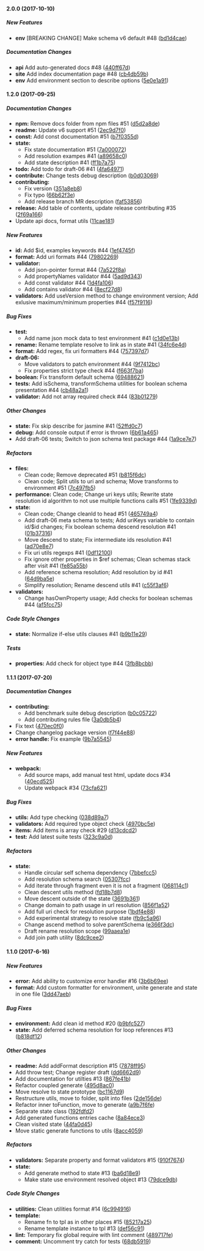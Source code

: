 #### 2.0.0 (2017-10-10)

##### New Features

* **env** [BREAKING CHANGE] Make schema v6 default #48 ([bd1d4cae](https://github.com/korzio/djv/commit/bd1d4cae9d275c188536d37d721236745c4a1dc2))

##### Documentation Changes

* **api** Add auto-generated docs #48 ([440ff67d](https://github.com/korzio/djv/commit/440ff67d84aad429ab5a334aed384f59c5a96aa7))
* **site** Add index documentation page #48 ([cb4db59b](https://github.com/korzio/djv/commit/cb4db59b1db66f5107a834b236ad461e04e3e6cb))
* **env** Add environment section to describe options ([5e0e1a91](https://github.com/korzio/djv/commit/5e0e1a91e1eead2942032545e220e44f24c87dfd))

#### 1.2.0 (2017-09-25)

##### Documentation Changes

* **npm:** Remove docs folder from npm files #51 ([d5d2a8de](https://github.com/korzio/djv/commit/d5d2a8decd75db3351734ba25175b98533ca2d75))
* **readme:** Update v6 support #51 ([2ec9d7f0](https://github.com/korzio/djv/commit/2ec9d7f0abe53edb5b0e0c2d23b0747dd1cafbca))
* **const:** Add const documentation #51 ([b7f0355d](https://github.com/korzio/djv/commit/b7f0355d61e048d88ee485007d006f47831de0c9))
* **state:**
  * Fix state documentation #51 ([7a000072](https://github.com/korzio/djv/commit/7a000072b038bf6ffa3a4d0c98252c739fecd7c3))
  * Add resolution exampes #41 ([a89658c0](https://github.com/korzio/djv/commit/a89658c07dfb65848920425404e278b5c099eaa7))
  * Add state description #41 ([ff1b7a75](https://github.com/korzio/djv/commit/ff1b7a75392e807098c29d0a719b99cdb1f596d6))
* **todo:** Add todo for draft-06 #41 ([4fa64971](https://github.com/korzio/djv/commit/4fa64971c550fa558fda3031c93bd62ef061a7aa))
* **contribute:** Change tests debug description ([b0d03069](https://github.com/korzio/djv/commit/b0d03069c24c462cee82c8c6b5c78baeb4cc4f41))
* **contributing:**
  * Fix version ([351a8eb8](https://github.com/korzio/djv/commit/351a8eb88648b2939ecc7e6a87c9c6ce1f762f1d))
  * Fix typo ([66b62f3e](https://github.com/korzio/djv/commit/66b62f3eab75768403eae9682bb49ebf859f99eb))
  * Add release branch MR description ([faf53856](https://github.com/korzio/djv/commit/faf538564894a47d386e621b7de8a21602020052))
* **release:** Add table of contents, update release contributing #35 ([2f69a166](https://github.com/korzio/djv/commit/2f69a1660c3d882bc783e42dbd8ea45e7173d824))
* Update api docs, format utils ([11cae181](https://github.com/korzio/djv/commit/11cae1815de6f786abc24a71616eb50e18b2beaf))

##### New Features

* **id:** Add $id, examples keywords #44 ([1ef4745f](https://github.com/korzio/djv/commit/1ef4745f1658857c6c132264b8319fdaa73ccbcc))
* **format:** Add uri formats #44 ([79802269](https://github.com/korzio/djv/commit/79802269650e530228f2719497ddda165acfba81))
* **validator:**
  * Add json-pointer format #44 ([7a522f8a](https://github.com/korzio/djv/commit/7a522f8a9da29504190140329d12faf0aa29d4c5))
  * Add propertyNames validator #44 ([5ad9d343](https://github.com/korzio/djv/commit/5ad9d343575558be0e6a69bd2420b958e1d4dc00))
  * Add const validator #44 ([1d4fa106](https://github.com/korzio/djv/commit/1d4fa10656d4bb7caffd2fd9b598ecfccf1d71eb))
  * Add contains validator #44 ([8ecf27d8](https://github.com/korzio/djv/commit/8ecf27d81621b7638e6199c75c1ab623f47561ec))
* **validators:** Add useVersion method to change environment version; Add exlusive maximum/minimum properties #44 ([f57f9116](https://github.com/korzio/djv/commit/f57f9116204ad0f9f4126a81e6ead89bbce25f58))

##### Bug Fixes

* **test:**
  * Add name json mock data to test environment #41 ([c1d0e13b](https://github.com/korzio/djv/commit/c1d0e13bb50ccab189e88b7f6d6e2568c47a3770))
* **rename:** Rename template resolve to link as in state #41 ([34fc6e4d](https://github.com/korzio/djv/commit/34fc6e4d3f378a82378244a354817cd9ec4a6e3e))
* **format:** Add regex, fix uri formatters #44 ([757397d7](https://github.com/korzio/djv/commit/757397d7fb1a698a92953596804cf37d28b325d1))
* **draft-06:**
  * Move validators to patch environment #44 ([9f7412bc](https://github.com/korzio/djv/commit/9f7412bc3ed8148d119b729cf30b6f8d4c7fbb82))
  * Fix properties strict type check #44 ([f663f7ba](https://github.com/korzio/djv/commit/f663f7ba6285ed04575050ac9d27eb4509420c01))
* **boolean:** Fix transform default schema ([69488621](https://github.com/korzio/djv/commit/694886218a5f1330d5c49671d88932b645185b95))
* **tests:** Add isSchema, transformSchema utilities for boolean schema presentation #44 ([cb48a2a1](https://github.com/korzio/djv/commit/cb48a2a1da27a7a9c1c373a412b2c0624b8f8f7d))
* **validator:** Add not array required check #44 ([83b01279](https://github.com/korzio/djv/commit/83b01279824698d783aedc8c39b0b434c404f22b))

##### Other Changes

* **state:** Fix skip describe for jasmine #41 ([52ffd0c7](https://github.com/korzio/djv/commit/52ffd0c7f500bf793dfd26df6b46a6551b7ef328))
* **debug:** Add console output if error is thrown ([6b61a465](https://github.com/korzio/djv/commit/6b61a4657668fbee616acf1a7092cfc4a9c53a4c))
* Add draft-06 tests; Switch to json schema test package #44 ([1a9ce7e7](https://github.com/korzio/djv/commit/1a9ce7e77b200fb475735997928edc378e9caf19))

##### Refactors

* **files:**
  * Clean code; Remove deprecated #51 ([b815f6dc](https://github.com/korzio/djv/commit/b815f6dcafa1b40f13895b1ffb3d348dff4ed2b4))
  * Clean code; Split utils to uri and schema; Move transforms to environment #51 ([7c497fb5](https://github.com/korzio/djv/commit/7c497fb50613680afec2b011a1a46012c0c7b247))
* **performance:** Clean code; Change uri keys utils; Rewrite state resolution id algorithm to not use multiple functions calls #51 ([1fe9339d](https://github.com/korzio/djv/commit/1fe9339d4fefdcbaf75b54e3df53c9c1b5a08f06))
* **state:**
  * Clean code; Change cleanId to head #51 ([465749a4](https://github.com/korzio/djv/commit/465749a4c48bab74d34158b15abaacdd44ffdb17))
  * Add draft-06 meta schema to tests; Add uriKeys variable to contain id/$id changes; Fix boolean schema descend resolution #41 ([01b37316](https://github.com/korzio/djv/commit/01b37316529752a1fe982f3028bf9065b5a5fbc1))
  * Move descend to state; Fix intermediate ids resolution #41 ([ad70e8e7](https://github.com/korzio/djv/commit/ad70e8e775a6834034a1e17a6052eeb9c3b2b47b))
  * Fix uri utils regexps #41 ([0df12100](https://github.com/korzio/djv/commit/0df121002385e679a9dfe339f7c2ce66a5e2d86c))
  * Fix ignore other properties in $ref schemas; Clean schemas stack after visit #41 ([fe85a55b](https://github.com/korzio/djv/commit/fe85a55b49b8acb6a9013f452a6cb4554a03dd07))
  * Add reference schema resolution; Add resolution by id #41 ([64d9ba5e](https://github.com/korzio/djv/commit/64d9ba5e1dacc4b61c2e561290564bbb372c6635))
  * Simplify resolution; Rename descend utils  #41 ([c55f3af6](https://github.com/korzio/djv/commit/c55f3af6cc96e11909c28648164e105e450866c5))
* **validators:**
  * Change hasOwnProperty usage; Add checks for boolean schemas #44 ([af5fcc75](https://github.com/korzio/djv/commit/af5fcc755788215b9c6f26f09a3aee7ae72c760d))

##### Code Style Changes

* **state:** Normalize if-else utils clauses #41 ([b9b11e29](https://github.com/korzio/djv/commit/b9b11e2996607ffe566f33ecd5ab4409bec9f280))

##### Tests

* **properties:** Add check for object type #44 ([3fb8bcbb](https://github.com/korzio/djv/commit/3fb8bcbb56b8915bef2e492524eb1bc8387d75aa))

#### 1.1.1 (2017-07-20)

##### Documentation Changes

* **contributing:**
  * Add benchmark suite debug description ([b0c05722](https://github.com/korzio/djv/commit/b0c05722c39477fc80fd95c189c6129ccc937c4e))
  * Add contributing rules file ([3a0db5b4](https://github.com/korzio/djv/commit/3a0db5b4b2f4b04f27a20f479eaee043069daf15))
* Fix text ([470ec0f0](https://github.com/korzio/djv/commit/470ec0f0f3ba5a3b0b31f8ca7b32bbd80baf0742))
* Change changelog package version ([f7f44e88](https://github.com/korzio/djv/commit/f7f44e8807cfe2b029e98961841edcdb3dae9c99))
* **error handle:** Fix example ([9b7a5545](https://github.com/korzio/djv/commit/9b7a554547e3cd1148f43c35d99ce3e1114a5983))

##### New Features

* **webpack:**
  * Add source maps, add manual test html, update docs #34 ([40ecd525](https://github.com/korzio/djv/commit/40ecd525e6f45d8a07282e424272e52de5826d8a))
  * Update webpack #34 ([73cfa621](https://github.com/korzio/djv/commit/73cfa621a8378fd61f5b74680e01522632f2d7fb))

##### Bug Fixes

* **utils:** Add type checking ([038d89a7](https://github.com/korzio/djv/commit/038d89a796ccbdac335fff6d143222da2a7db3ec))
* **validators:** Add required type object check ([4970bc5e](https://github.com/korzio/djv/commit/4970bc5ed1cf438db2dfae644ac62de682e14fbd))
* **items:** Add items is array check #29 ([d13cdcd2](https://github.com/korzio/djv/commit/d13cdcd27df4f59556dceb34a1ea5bfce5477475))
* **test:** Add latest suite tests ([323c9a0d](https://github.com/korzio/djv/commit/323c9a0ddb87ca748e473cc6d790494831290519))

##### Refactors

* **state:**
  * Handle circular self schema dependency ([7bbefcc5](https://github.com/korzio/djv/commit/7bbefcc56e9ef79468a937db91cb18a07fed1620))
  * Add resolution schema search ([05307fcc](https://github.com/korzio/djv/commit/05307fcc0458adfb16af87ad6df20102c0658bb9))
  * Add iterate through fragment even it is not a fragment ([068114c1](https://github.com/korzio/djv/commit/068114c19ca124cc63afca646c482345b34ced21))
  * Clean descent utils method ([fd18b7d8](https://github.com/korzio/djv/commit/fd18b7d8f7ccda0cb1084d27674cd7b0939dd581))
  * Move descent outside of the state ([3691b361](https://github.com/korzio/djv/commit/3691b36161dad7ab2a0945db324f660a0b3e0b7f))
  * Change domain to path usage in  url resolution ([856f1a52](https://github.com/korzio/djv/commit/856f1a52fe9162da45ac277ab7dfb72a38c34949))
  * Add full uri check for resolution purpose ([1bdf4e88](https://github.com/korzio/djv/commit/1bdf4e88f979c9885351dea5c7c3e61b1a510626))
  * Add experimental strategy to resolve state ([fb9c5a96](https://github.com/korzio/djv/commit/fb9c5a9608e705c93a4ae910e618aaacd429a6ea))
  * Change ascend method to solve parentSchema ([e366f3dc](https://github.com/korzio/djv/commit/e366f3dc8e29493cfd61038247fe4938adfbd813))
  * Draft rename resolution scope ([99aaea1e](https://github.com/korzio/djv/commit/99aaea1e22fff1c1fd59b9f5a9c2b9f1e82b0772))
  * Add join path utility ([8dc9cee2](https://github.com/korzio/djv/commit/8dc9cee2b6f7595b3e7d8559627fa35e2b36b301))

#### 1.1.0 (2017-6-16)

##### New Features

* **error:** Add ability to customize error handler #16 ([3b6b69ee](https://github.com/korzio/djv/commit/3b6b69ee2527685f9404ad9cb332697ccd9f5f2e))
* **format:** Add custom formatter for environment, unite generate and state in one file ([3dd47aeb](https://github.com/korzio/djv/commit/3dd47aebdbfcaabef3252e7ff7f2f18ef4cb346b))

##### Bug Fixes

* **environment:** Add clean id method #20 ([b9bfc527](https://github.com/korzio/djv/commit/b9bfc52783579f9c21e276c569956863f9c99458))
* **state:** Add deferred schema resolution for loop references #13 ([b818df12](https://github.com/korzio/djv/commit/b818df122e801dd2dc92f39fba6d6e3906c1aadf))

##### Other Changes

* **readme:** Add addFormat description #15 ([7878ff95](https://github.com/korzio/djv/commit/7878ff95830ae3772e8175a7ab55c86446d27677))
* Add throw test; Change register draft ([dd6662d9](https://github.com/korzio/djv/commit/dd6662d9d09a25d874940db91d8402fae65594cc))
* Add documentation for utilties #13 ([867fe41b](https://github.com/korzio/djv/commit/867fe41b988eaf20c850955a01fa79c36c6f8c53))
* Refactor coupled generate ([495d8ac0](https://github.com/korzio/djv/commit/495d8ac062467108392b72ce24f9ba47e9c2eb52))
* Move resolve to state prototype ([bc1167d9](https://github.com/korzio/djv/commit/bc1167d992c37a608532964405355e5a35206139))
* Restructure utils, move to folder, split into files ([2de156de](https://github.com/korzio/djv/commit/2de156dee60be45417a7b9f31f35d9527d3bf1c3))
* Refactor inner toFunction, move to generate ([a9b7f6fe](https://github.com/korzio/djv/commit/a9b7f6fe09036751946397de4ae1b8ea0dcc3ed4))
* Separate state class ([192fdfd2](https://github.com/korzio/djv/commit/192fdfd294393a08e5b90663054276ff9de8f23c))
* Add generated functions entries cache ([8a84ece3](https://github.com/korzio/djv/commit/8a84ece328ab68ce1188105937b8549435d255c2))
* Clean visited state ([44fa0d45](https://github.com/korzio/djv/commit/44fa0d45f54cbff0631dd1ca29fe4f4eade778b1))
* Move static generate functions to utils ([8acc4059](https://github.com/korzio/djv/commit/8acc4059e0ea2bd359f7f92d558da98c4e1d8834))

##### Refactors

* **validators:** Separate property and format validators #15 ([910f7674](https://github.com/korzio/djv/commit/910f7674871444d148e45235a193bd85df405bfb))
* **state:**
  * Add generate method to state #13 ([ba6d18e9](https://github.com/korzio/djv/commit/ba6d18e94d8060c616d66c4ca92bbfda0fe2525b))
  * Make state use environment resolved object #13 ([79dce9db](https://github.com/korzio/djv/commit/79dce9db0b3517504d2d1c2cde0e03cd20e7791d))

##### Code Style Changes

* **utilities:** Clean utilities format #14 ([6c994916](https://github.com/korzio/djv/commit/6c994916aa619ac44505a57a3fafb679d2760b40))
* **template:**
  * Rename fn to tpl as in other places #15 ([85217a25](https://github.com/korzio/djv/commit/85217a25df97eff618043f18ef2055c3d3df22cb))
  * Rename template instance to tpl #13 ([def56c91](https://github.com/korzio/djv/commit/def56c91d3c4c321fd388aea18bdf43ec86c1fe4))
* **lint:** Temporary fix global require with lint comment ([489717fe](https://github.com/korzio/djv/commit/489717fe66e586368abdcebee1535e7617b84390))
* **comment:** Uncomment try catch for tests ([68db5919](https://github.com/korzio/djv/commit/68db59194d61acd8ea00b3aa2d2002de0c990a79))
